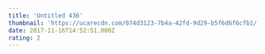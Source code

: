 ```yaml
---
title: 'Untitled 436'
thumbnail: 'https://ucarecdn.com/074d3123-7b4a-42fd-9d29-b5f6d6f6cfb1/'
date: 2017-11-16T14:52:51.000Z
rating: 2
---
```

